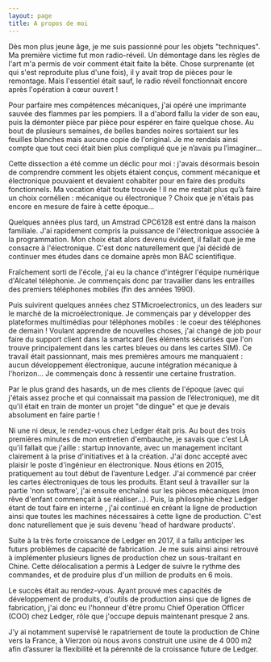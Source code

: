 ```yaml
---
layout: page
title: A propos de moi
---
```



Dès mon plus jeune âge, je me suis passionné pour les objets "techniques". Ma première victime fut mon radio-réveil. Un démontage dans les règles de l'art m'a permis de voir comment était faite la bête. Chose surprenante (et qui s'est reproduite plus d'une fois), il y avait trop de pièces pour le remontage. Mais l'essentiel était sauf, le radio réveil fonctionnait encore après l'opération à cœur ouvert !

Pour parfaire mes compétences mécaniques, j'ai opéré une imprimante sauvée des flammes par les pompiers. Il a d'abord fallu la vider de son eau, puis la démonter pièce par pièce pour espérer en faire quelque chose. Au bout de plusieurs semaines, de belles bandes noires sortaient sur les feuilles blanches mais aucune copie de l'original. Je me rendais ainsi compte que tout ceci était bien plus compliqué que je n’avais pu l’imaginer... 

Cette dissection a été comme un déclic pour moi : j'avais désormais besoin de comprendre comment les objets étaient conçus, comment mécanique et électronique pouvaient et devaient cohabiter pour en faire des produits fonctionnels. Ma vocation était toute trouvée ! Il ne me restait plus qu’à faire un choix cornélien : mécanique ou électronique ? Choix que je n'étais pas encore en mesure de faire à cette époque...

Quelques années plus tard, un Amstrad CPC6128 est entré dans la maison familiale. J'ai rapidement compris la puissance de l'électronique associée à la programmation. Mon choix était alors devenu évident, il fallait que je me consacre à l'électronique. C'est donc naturellement que j’ai décidé de continuer mes études dans ce domaine après mon BAC scientifique.

Fraîchement sorti de l'école, j'ai eu la chance d'intégrer l'équipe numérique d'Alcatel téléphonie. Je commençais donc par travailler dans les entrailles des premiers téléphones mobiles (fin des années 1990). 

Puis suivirent quelques années chez STMicroelectronics, un des leaders sur le marché de la microélectronique. Je commençais par y développer des plateformes multimédias pour téléphones mobiles : le coeur des téléphones de demain !
Voulant apprendre de nouvelles choses, j'ai changé de job pour faire du support client dans la smartcard (les éléments sécurisés que l'on trouve principalement dans les cartes bleues ou dans les cartes SIM). Ce travail était passionnant, mais mes premières amours me manquaient : aucun développement électronique, aucune intégration mécanique à l'horizon… Je commençais donc à ressentir une certaine frustration.

Par le plus grand des hasards, un de mes clients de l'époque (avec qui j'étais assez proche et qui connaissait ma passion de l’électronique), me dit qu'il était en train de monter un projet "de dingue" et que je devais absolument en faire partie !

Ni une ni deux, le rendez-vous chez Ledger était pris. Au bout des trois premières minutes de mon entretien d'embauche, je savais que c'est LÀ qu'il fallait que j'aille : startup innovante, avec un management incitant clairement à la prise d'initiatives et à la création. J'ai donc accepté avec plaisir le poste d'ingénieur en électronique. Nous étions en 2015, pratiquement au tout début de l’aventure Ledger. J'ai commencé par créer les cartes électroniques de tous les produits. Etant seul à travailler sur la partie 'non software', j'ai ensuite enchaîné sur les pièces mécaniques (mon rêve d'enfant commençait à se réaliser...). Puis, la philosophie chez Ledger étant de tout faire en interne , j'ai continué en créant la ligne de production ainsi que toutes les machines nécessaires à cette ligne de production. C'est donc naturellement que je suis devenu 'head of hardware products'. 

Suite à la très forte croissance de Ledger en 2017, il a fallu anticiper les futurs problèmes de capacité de fabrication. Je me suis ainsi ainsi retrouvé à implémenter plusieurs lignes de production chez un sous-traitant en Chine. Cette délocalisation a permis à Ledger de suivre le rythme des commandes, et de produire plus d'un million de produits en 6 mois.

Le succès était au rendez-vous. Ayant prouvé mes capacités de développement de produits, d'outils de production ainsi que de lignes de fabrication, j'ai donc eu l'honneur d'être promu Chief Operation Officer (COO) chez Ledger, rôle que j'occupe depuis maintenant presque 2 ans.

J’y ai notamment supervisé le rapatriement de toute la production de Chine vers la France, à Vierzon où nous avons construit une usine de 4 000 m2 afin d’assurer la flexibilité et la pérennité de la croissance future de Ledger.
